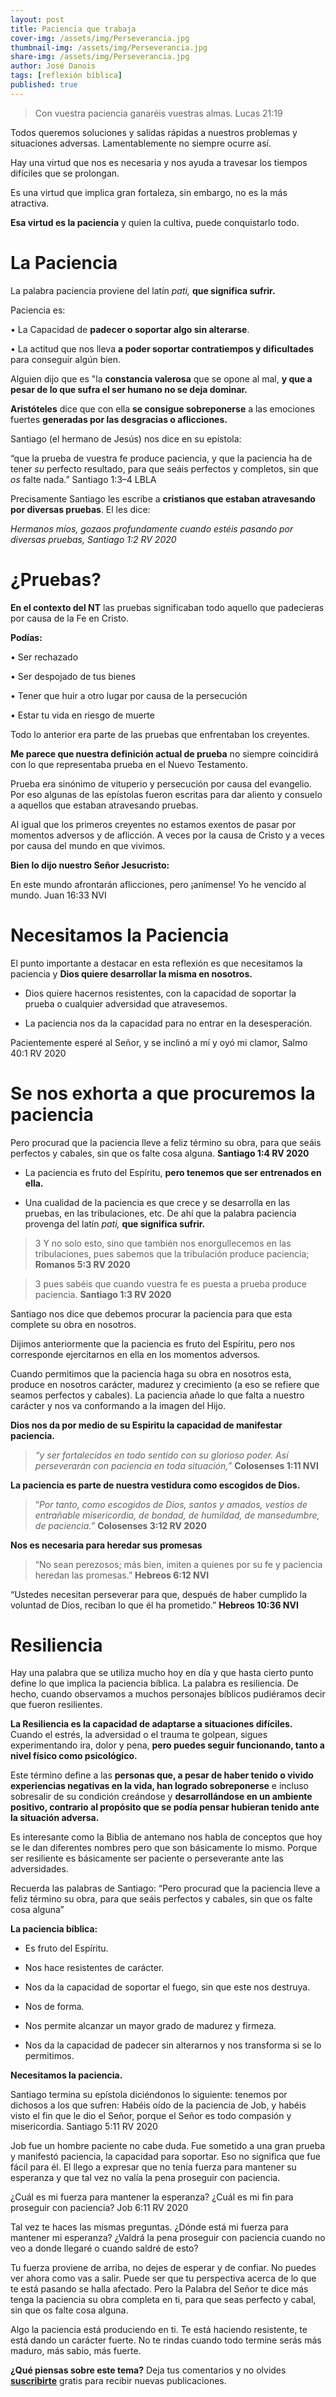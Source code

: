 ```yaml
---
layout: post
title: Paciencia que trabaja
cover-img: /assets/img/Perseverancia.jpg
thumbnail-img: /assets/img/Perseverancia.jpg
share-img: /assets/img/Perseverancia.jpg
author: José Danois
tags: [reflexión bíblica] 
published: true
---
```

>Con vuestra paciencia ganaréis vuestras almas. Lucas 21:19

Todos queremos soluciones y salidas rápidas a nuestros problemas y situaciones adversas. Lamentablemente no siempre ocurre así.

Hay una virtud que nos es necesaria y nos ayuda a travesar los tiempos difíciles que se prolongan.

Es una virtud que implica gran fortaleza, sin embargo, no es la más atractiva.

**Esa virtud es la paciencia** y quien la cultiva, puede conquistarlo todo.

# **La Paciencia**

La palabra paciencia proviene del latín _pati,_ **que significa sufrir.**

Paciencia es:

• La Capacidad de **padecer o soportar algo sin alterarse**.

• La actitud que nos lleva **a poder soportar contratiempos y dificultades** para conseguir algún bien.

Alguien dijo que es "la **constancia valerosa** que se opone al mal, **y que a pesar de lo que sufra el ser humano no se deja dominar.**

**Aristóteles** dice que con ella **se consigue sobreponerse** a las emociones fuertes **generadas por las desgracias o aflicciones.**

Santiago (el hermano de Jesús) nos dice en su epístola:

“que la prueba de vuestra fe produce paciencia, y que la paciencia ha de tener _su_ perfecto resultado, para que seáis perfectos y completos, sin que _os_ falte nada.” Santiago 1:3–4 LBLA

Precisamente Santiago les escribe a **cristianos que estaban atravesando por diversas pruebas**. El les dice:

_Hermanos míos, gozaos profundamente cuando estéis pasando por diversas pruebas, Santiago 1:2 RV 2020_

# **¿Pruebas?**

**En el contexto del NT** las pruebas significaban todo aquello que padecieras por causa de la Fe en Cristo.

**Podías:**

• Ser rechazado

• Ser despojado de tus bienes

• Tener que huir a otro lugar por causa de la persecución

• Estar tu vida en riesgo de muerte

Todo lo anterior era parte de las pruebas que enfrentaban los creyentes.

**Me parece que nuestra definición actual de prueba** no siempre coincidirá con lo que representaba prueba en el Nuevo Testamento.

Prueba era sinónimo de vituperio y persecución por causa del evangelio. Por eso algunas de las epístolas fueron escritas para dar aliento y consuelo a aquellos que estaban atravesando pruebas.

Al igual que los primeros creyentes no estamos exentos de pasar por momentos adversos y de aflicción. A veces por la causa de Cristo y a veces por causa del mundo en que vivimos.

**Bien lo dijo nuestro Señor Jesucristo:**

En este mundo afrontarán aflicciones, pero ¡anímense! Yo he vencido al mundo. Juan 16:33 NVI

# **Necesitamos la Paciencia**

El punto importante a destacar en esta reflexión es que necesitamos la paciencia y **Dios quiere desarrollar la misma en nosotros.**

-   Dios quiere hacernos resistentes, con la capacidad de soportar la prueba o cualquier adversidad que atravesemos.
    
-   La paciencia nos da la capacidad para no entrar en la desesperación.
    

Pacientemente esperé al Señor, y se inclinó a mí y oyó mi clamor, Salmo 40:1 RV 2020

# **Se nos exhorta a que procuremos la paciencia**

Pero procurad que la paciencia lleve a feliz término su obra, para que seáis perfectos y cabales, sin que os falte cosa alguna. **Santiago 1:4 RV 2020**

-   La paciencia es fruto del Espíritu, **pero tenemos que ser entrenados en ella.**
    
-   Una cualidad de la paciencia es que crece y se desarrolla en las pruebas, en las tribulaciones, etc. De ahí que la palabra paciencia provenga del latín _pati,_ **que significa sufrir.**
    

> 3 Y no solo esto, sino que también nos enorgullecemos en las tribulaciones, pues sabemos que la tribulación produce paciencia; **Romanos 5:3 RV 2020**

> 3 pues sabéis que cuando vuestra fe es puesta a prueba produce paciencia. **Santiago 1:3 RV 2020**

Santiago nos dice que debemos procurar la paciencia para que esta complete su obra en nosotros.

Dijimos anteriormente que la paciencia es fruto del Espíritu, pero nos corresponde ejercitarnos en ella en los momentos adversos.

Cuando permitimos que la paciencia haga su obra en nosotros esta, produce en nosotros carácter, madurez y crecimiento (a eso se refiere que seamos perfectos y cabales). La paciencia añade lo que falta a nuestro carácter y nos va conformando a la imagen del Hijo.

**Dios nos da por medio de su Espiritu la capacidad de manifestar paciencia.**

> _“y ser fortalecidos en todo sentido con su glorioso poder. Así perseverarán con paciencia en toda situación,”_  **Colosenses 1:11 NVI**

**La paciencia es parte de nuestra vestidura como escogidos de Dios.**

> “_Por tanto, como escogidos de Dios, santos y amados, vestíos de entrañable misericordia, de bondad, de humildad, de mansedumbre, de paciencia.”_ **Colosenses 3:12 RV 2020**

**Nos es necesaria para heredar sus promesas**

> “No sean perezosos; más bien, imiten a quienes por su fe y paciencia heredan las promesas.” **Hebreos 6:12 NVI**

“Ustedes necesitan perseverar para que, después de haber cumplido la voluntad de Dios, reciban lo que él ha prometido.” **Hebreos 10:36 NVI**

# **Resiliencia**

Hay una palabra que se utiliza mucho hoy en día y que hasta cierto punto define lo que implica la paciencia bíblica. La palabra es resiliencia. De hecho, cuando observamos a muchos personajes bíblicos pudiéramos decir que fueron resilientes.

**La Resiliencia es la capacidad de adaptarse a situaciones difíciles.** Cuando el estrés, la adversidad o el trauma te golpean, sigues experimentando ira, dolor y pena, **pero puedes seguir funcionando, tanto a nivel físico como psicológico.**

Este término define a las **personas que, a pesar de haber tenido o vivido experiencias negativas en la vida, han logrado sobreponerse** e incluso sobresalir de su condición creándose y **desarrollándose en un ambiente positivo, contrario al propósito que se podía pensar hubieran tenido ante la situación adversa.**

Es interesante como la Biblia de antemano nos habla de conceptos que hoy se le dan diferentes nombres pero que son básicamente lo mismo. Porque ser resiliente es básicamente ser paciente o perseverante ante las adversidades.

Recuerda las palabras de Santiago: “Pero procurad que la paciencia lleve a feliz término su obra, para que seáis perfectos y cabales, sin que os falte cosa alguna”

**La paciencia bíblica:**

-   Es fruto del Espíritu.
    
-   Nos hace resistentes de carácter.
    
-   Nos da la capacidad de soportar el fuego, sin que este nos destruya.
    
-   Nos de forma.
    
-   Nos permite alcanzar un mayor grado de madurez y firmeza.
    
-   Nos da la capacidad de padecer sin alterarnos y nos transforma si se lo permitimos.
    

**Necesitamos la paciencia.**

Santiago termina su epístola diciéndonos lo siguiente: tenemos por dichosos a los que sufren: Habéis oído de la paciencia de Job, y habéis visto el fin que le dio el Señor, porque el Señor es todo compasión y misericordia. Santiago 5:11 RV 2020

Job fue un hombre paciente no cabe duda. Fue sometido a una gran prueba y manifestó paciencia, la capacidad para soportar. Eso no significa que fue fácil para él. El llego a expresar que no tenía fuerza para mantener su esperanza y que tal vez no valía la pena proseguir con paciencia.

¿Cuál es mi fuerza para mantener la esperanza? ¿Cuál es mi fin para proseguir con paciencia? Job 6:11 RV 2020

Tal vez te haces las mismas preguntas. ¿Dónde está mi fuerza para mantener mi esperanza? ¿Valdrá la pena proseguir con paciencia cuando no veo a donde llegaré o cuando saldré de esto?

Tu fuerza proviene de arriba, no dejes de esperar y de confiar. No puedes ver ahora como vas a salir. Puede ser que tu perspectiva acerca de lo que te está pasando se halla afectado. Pero la Palabra del Señor te dice más tenga la paciencia su obra completa en ti, para que seas perfecto y cabal, sin que os falte cosa alguna.

Algo la paciencia está produciendo en ti. Te está haciendo resistente, te está dando un carácter fuerte. No te rindas cuando todo termine serás más maduro, más sabio, más fuerte.

**¿Qué piensas sobre este tema?** Deja tus comentarios y no olvides **[suscribirte](https://www.feedio.co/@jdanois)** gratis para recibir nuevas publicaciones.



<!--stackedit_data:
eyJoaXN0b3J5IjpbLTEwNDYzNTUwOTZdfQ==
-->